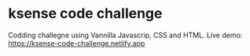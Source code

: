 # ksense code challenge
Codding challegne using Vannilla Javascrip, CSS and HTML.
Live demo: https://ksense-code-challenge.netlify.app
